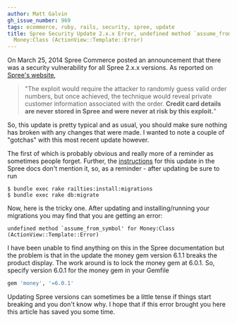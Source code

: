 ```yaml
---
author: Matt Galvin
gh_issue_number: 969
tags: ecommerce, ruby, rails, security, spree, update
title: Spree Security Update 2.x.x Error, undefined method `assume_from_symbol' for
  Money:Class (ActionView::Template::Error)
---
```




On March 25, 2014 Spree Commerce posted an announcement that there was a security vulnerability for all Spree 2.x.x versions.  As reported on [Spree's website](http://spreecommerce.com/blog/security-update-spree-2), 

> "The exploit would require the attacker to randomly guess valid order numbers, but once achieved, the technique would reveal private customer information associated with the order. **Credit card details are never stored in Spree and were never at risk by this exploit.**"

So, this update is pretty typical and as usual, you should make sure nothing has broken with any changes that were made. I wanted to note a couple of "gotchas" with this most recent update however.

The first of which is probably obvious and really more of a reminder as sometimes people forget. Further, the [instructions](http://spreecommerce.com/blog/security-update-spree-2) for this update in the Spree docs don't mention it, so, as a reminder - after updating be sure to run

```shell
$ bundle exec rake railties:install:migrations
$ bundle exec rake db:migrate
```

Now, here is the tricky one.  After updating and installing/running your migrations you may find that you are getting an error:

```
undefined method `assume_from_symbol' for Money:Class (ActionView::Template::Error)
```

I have been unable to find anything on this in the Spree documentation but the problem is that in the update the money gem version 6.1.1 breaks the product display.  The work around is to lock the money gem at 6.0.1.  So, specify version 6.0.1 for the money gem in your Gemfile

```ruby
gem 'money', '=6.0.1'
```

Updating Spree versions can sometimes be a little tense if things start breaking and you don't know why.  I hope that if this error brought you here this article has saved you some time.


